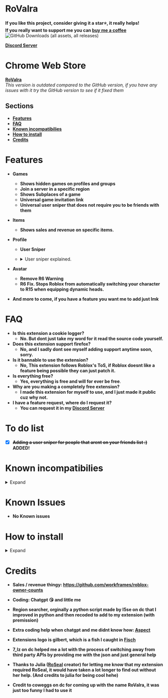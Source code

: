 # RoValra
**If you like this project, consider giving it a star⭐, it really helps!**\
**If you really want to support me you can [buy me a coffee](https://buymeacoffee.com/valra)**\
<img alt="GitHub Downloads (all assets, all releases)" src="https://img.shields.io/github/downloads/NotValra/RoValra/total">

**[Discord Server](https://discord.gg/GHd5cSKJRk)**
# Chrome Web Store
**[RoValra](https://chromewebstore.google.com/detail/rovalra/njcickgebhnpgmoodjdgohkclfplejli)**\
*This version is outdated compared to the GitHub version, if you have any issues with it try the GitHub version to see if it fixed them*



## Sections
- [**Features**](https://github.com/NotValra/RoValra?tab=readme-ov-file#features)
- [**FAQ**](https://github.com/NotValra/RoValra?tab=readme-ov-file#FAQ)
- [**Known incompatibilies**](https://github.com/NotValra/RoValra?tab=readme-ov-file#known-incompatibilies)
- [**How to install**](https://github.com/NotValra/RoValra?tab=readme-ov-file#how-to-install)
- [**Credits**](https://github.com/NotValra/RoValra?tab=readme-ov-file#credits) 

# Features
- **Games**
    - **Shows hidden games on profiles and groups**
    - **Join a server in a specific region**
    - **Shows Subplaces of a game**
    - **Universal game invitation link**
    - **Universal user sniper that does not require you to be friends with them**
- **Items**
    - **Shows sales and revenue on specific items.**
- **Profile**
  - **User Sniper**
  - <details>
    <summary>User sniper explained.</summary>
    Basically this feature allows you to join anyone with their joins on or whose on ur friends list instantly.
    
    lets say for example you wanna join someone whose streaming a game with viewers, you could just use the snipe feature, and you would almost instantly join (Depending on your pc ofc)
  </details>
- **Avatar**
    - **Remove R6 Warning**
    - **R6 Fix. Stops Roblox from automatically switching your character to R15 when equipping dynamic heads.**



- **And more to come, if you have a feature you want me to add just lmk**

# FAQ
- **Is this extension a cookie logger?**
    - **No. But dont just take my word for it read the source code yourself.**
- **Does this extension support firefox?**
    - **No, and I sadly dont see myself adding support anytime soon, sorry.**
- **Is it bannable to use the extension?**
    - **No, This extension follows Roblox's ToS, if Roblox doesnt like a feature being possible they can just patch it.**
- **Is everything free?**
    - **Yes, everything is free and will for ever be free**.
- **Why are you making a completely free extension?**
    - **I made this extension for myself to use, and I just made it public cuz why not.**
- **I have a feature request, where do I request it?**
    - **You can request it in my [Discord Server](https://discord.gg/GHd5cSKJRk)**

# To do list
- [x] **~~Adding a user sniper for people that arent on your friends list :)~~ ADDED!**

# Known incompatibilies
<details>
  <summary>Expand</summary>
  
- **The hidden games of groups bugs out a bit if you use [RoSeal](https://chromewebstore.google.com/detail/roseal-augmented-roblox-e/hfjngafpndganmdggnapblamgbfjhnof?hl=en) with the "Seamless navigation of communities" setting on.**
</details>

# Known Issues
- **No Known issues**

# How to install

<details>
  <summary>Expand</summary>

- Enable developer mode on your browser of choice.
![image](https://github.com/user-attachments/assets/301ab762-7b3b-4f5f-9eb0-9e7699212546)
- Unzip the file in [releases](https://github.com/NotValra/Hidden-Games/releases)
- Import the unzipped folder into your browser. Ensure that you import the folder that contains direct access to background.js, content.js and manifest.json etc.
![image](https://github.com/user-attachments/assets/2b238201-c297-4106-a5ad-6db4c9259dc6)
</details>

# Credits
- **Sales / revenue thingy: https://github.com/workframes/roblox-owner-counts**

- **Coding: Chatgpt 😘 and little me**

- **Region searcher, orginally a python script made by l5se on dc that I improved in python and then recoded to add to my extension (with premission)**

- **Extra coding help when chatgpt and me didnt know how: [Aspect](https://github.com/Aspectise)**
  
- **Extensions logo is gilbert, which is a fish I caught in [Fisch](https://www.roblox.com/games/16732694052/Fisch)**
- **7_lz on dc helped me a lot with the process of switching away from third party APIs by providing me with the json and just general help**
- **Thanks to Julia ([RoSeal](https://www.roseal.live/) creator) for letting me know that my extension required RoSeal, it would have taken a lot longer to find out without her help. (And credits to julia for being cool hehe)**
- **Credit to coweggs on dc for coming up with the name RoValra, it was just too funny I had to use it**
